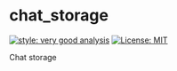 # chat_storage

[![style: very good analysis][very_good_analysis_badge]][very_good_analysis_link]
[![License: MIT][license_badge]][license_link]

Chat storage

[license_badge]: https://img.shields.io/badge/license-MIT-blue.svg
[license_link]: https://opensource.org/licenses/MIT
[very_good_analysis_badge]: https://img.shields.io/badge/style-very_good_analysis-B22C89.svg
[very_good_analysis_link]: https://pub.dev/packages/very_good_analysis
